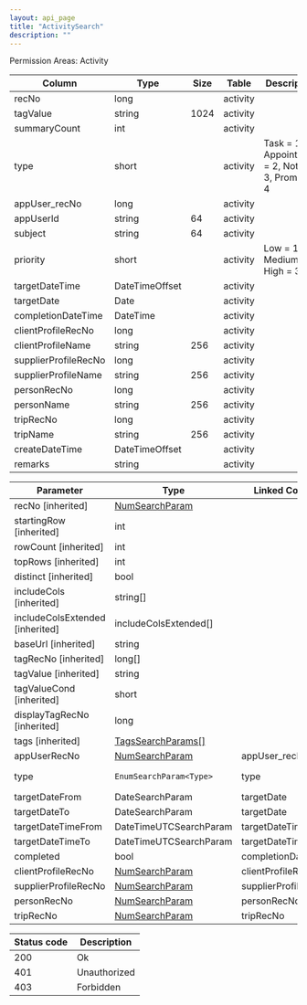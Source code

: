 ```yaml
---
layout: api_page
title: "ActivitySearch"
description: ""
---
```




Permission Areas: Activity

| Column | Type | Size | Table | Description |
| ------ | ---- | ---- | ----- | ----------- |
| recNo | long |  | activity | 
| tagValue | string | 1024 | activity | 
| summaryCount | int |  | activity | 
| type | short |  | activity | Task = 1, Appointment = 2, Note = 3, Promo = 4
| appUser_recNo | long |  | activity | 
| appUserId | string | 64 | activity | 
| subject | string | 64 | activity | 
| priority | short |  | activity | Low = 1, Medium = 2, High = 3
| targetDateTime | DateTimeOffset |  | activity | 
| targetDate | Date |  | activity | 
| completionDateTime | DateTime |  | activity | 
| clientProfileRecNo | long |  | activity | 
| clientProfileName | string | 256 | activity | 
| supplierProfileRecNo | long |  | activity | 
| supplierProfileName | string | 256 | activity | 
| personRecNo | long |  | activity | 
| personName | string | 256 | activity | 
| tripRecNo | long |  | activity | 
| tripName | string | 256 | activity | 
| createDateTime | DateTimeOffset |  | activity | 
| remarks | string |  | activity | 

| Parameter | Type | Linked Column | Description |
| --------- | ---- | ------------- | ----------- |
| recNo [inherited] | [NumSearchParam](NumSearchParam) |  | 
| startingRow [inherited] | int |  | 
| rowCount [inherited] | int |  | 
| topRows [inherited] | int |  | 
| distinct [inherited] | bool |  | 
| includeCols [inherited] | string[] |  | 
| includeColsExtended [inherited] | includeColsExtended[] |  | 
| baseUrl [inherited] | string |  | 
| tagRecNo [inherited] | long[] |  | 
| tagValue [inherited] | string |  | 
| tagValueCond [inherited] | short |  | See [StringCompare]({{ '/api/StringCompare.html' | relative_url }})
| displayTagRecNo [inherited] | long |  | 
| tags [inherited] | [TagsSearchParams[]](/TagsSearchParams) |  | 
| appUserRecNo | [NumSearchParam](NumSearchParam) | appUser_recNo | 
| type | `EnumSearchParam<Type>` | type | Task = 1, Appointment = 2, Note = 3, Promo = 4
| targetDateFrom | DateSearchParam | targetDate | 
| targetDateTo | DateSearchParam | targetDate | 
| targetDateTimeFrom | DateTimeUTCSearchParam | targetDateTime | 
| targetDateTimeTo | DateTimeUTCSearchParam | targetDateTime | 
| completed | bool | completionDateTime | 
| clientProfileRecNo | [NumSearchParam](NumSearchParam) | clientProfileRecNo | 
| supplierProfileRecNo | [NumSearchParam](NumSearchParam) | supplierProfileRecNo | 
| personRecNo | [NumSearchParam](NumSearchParam) | personRecNo | 
| tripRecNo | [NumSearchParam](NumSearchParam) | tripRecNo | 

| Status code | Description |
| ----------- | ----------- |
| 200 | Ok |
| 401 | Unauthorized |
| 403 | Forbidden |


